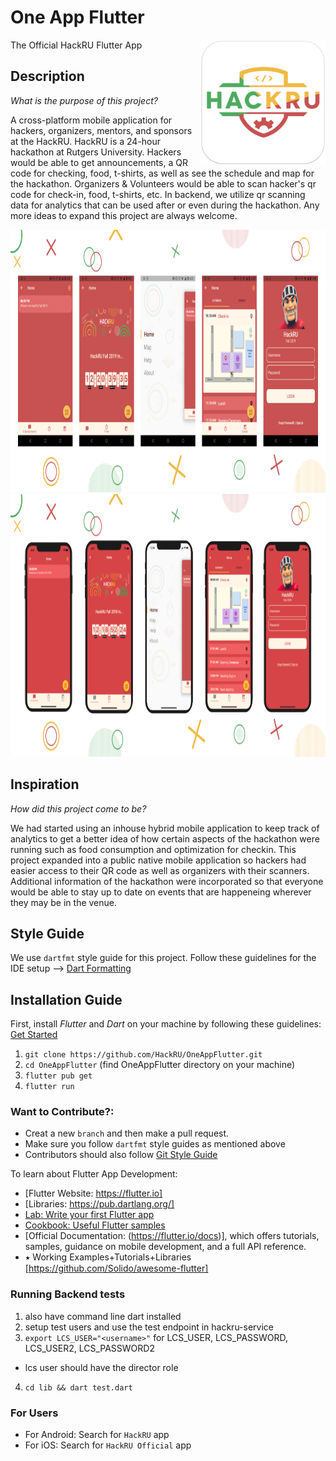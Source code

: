 # One App Flutter

The Official HackRU Flutter App
<img align="right" src="./screenshots/appIconImage.png" height="200">

## Description
*What is the purpose of this project?*

A cross-platform mobile application for hackers, organizers, mentors, and sponsors at the HackRU. HackRU is a 24-hour hackathon at Rutgers University. Hackers would be able to get announcements, a QR code for checking, food, t-shirts, as well as see the schedule and map for the hackathon. Organizers & Volunteers would be able to scan hacker's qr code for check-in, food, t-shirts, etc. In backend, we utilize qr scanning data for analytics that can be used after or even during the hackathon. Any more ideas to expand this project are always welcome.

<img src="screenshots/android_all_in_one.png" height="420em" />
<img src="screenshots/ios_all_in_one.png" height="420em" />

## Inspiration
*How did this project come to be?*

We had started using an inhouse hybrid mobile application to keep track of analytics to get a better idea of how certain aspects of the hackathon were running such as food consumption and optimization for checkin. This project expanded into a public native mobile application so hackers had easier access to their QR code as well as organizers with their scanners. Additional information of the hackathon were incorporated so that everyone would be able to stay up to date on events that are happeneing wherever they may be in the venue.

## Style Guide
We use `dartfmt` style guide for this project. Follow these guidelines for the IDE setup --> [Dart Formatting](https://flutter.dev/docs/development/tools/formatting)

## Installation Guide
First, install *Flutter* and *Dart* on your machine by following these guidelines: [Get Started](https://flutter.dev/docs/get-started/install)

1. `git clone https://github.com/HackRU/OneAppFlutter.git`
2. `cd OneAppFlutter` (find OneAppFlutter directory on your machine)
3. `flutter pub get`
4. `flutter run`

### Want to Contribute?:
- Creat a new `branch` and then make a pull request.
- Make sure you follow `dartfmt` style guides as mentioned above
- Contributors should also follow [Git Style Guide](https://github.com/agis/git-style-guide)

To learn about Flutter App Development:

- [Flutter Website: https://flutter.io]
- [Libraries: https://pub.dartlang.org/]
- [Lab: Write your first Flutter app](https://flutter.io/docs/get-started/codelab)
- [Cookbook: Useful Flutter samples](https://flutter.io/docs/cookbook)
- [Official Documentation: (https://flutter.io/docs)], which offers tutorials,
samples, guidance on mobile development, and a full API reference.
- ⭑ Working Examples+Tutorials+Libraries [https://github.com/Solido/awesome-flutter]

### Running Backend tests
1. also have command line dart installed
2. setup test users and use the test endpoint in hackru-service
3. `export LCS_USER="<username>"` for LCS_USER, LCS_PASSWORD, LCS_USER2, LCS_PASSWORD2
  - lcs user should have the director role
4. `cd lib && dart test.dart`

### For Users
* For Android: Search for `HackRU` app
* For iOS: Search for `HackRU Official` app
